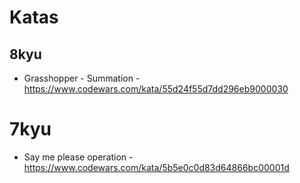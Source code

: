 # Katas

## 8kyu

- Grasshopper - Summation - https://www.codewars.com/kata/55d24f55d7dd296eb9000030

# 7kyu

- Say me please operation - https://www.codewars.com/kata/5b5e0c0d83d64866bc00001d
